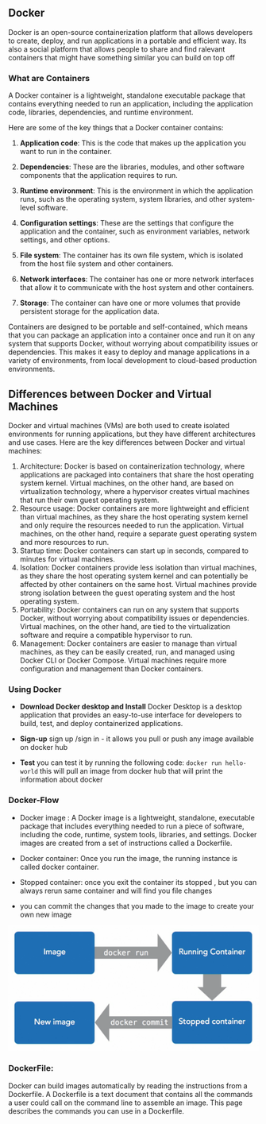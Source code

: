 ## Docker

Docker is an open-source containerization platform that allows developers to create, deploy, and run applications in a portable and efficient way. Its also a social platform that allows people to share and find ralevant containers that might have something similar you can build on top off

### What are Containers

A Docker container is a lightweight, standalone executable package that contains everything needed to run an application, including the application code, libraries, dependencies, and runtime environment.

Here are some of the key things that a Docker container contains:

1. **Application code**: This is the code that makes up the application you want to run in the container.

2. **Dependencies**: These are the libraries, modules, and other software components that the application requires to run.

3. **Runtime environment**: This is the environment in which the application runs, such as the operating system, system libraries, and other system-level software.

4. **Configuration settings**: These are the settings that configure the application and the container, such as environment variables, network settings, and other options.

5. **File system**: The container has its own file system, which is isolated from the host file system and other containers.

6. **Network interfaces**: The container has one or more network interfaces that allow it to communicate with the host system and other containers.

7. **Storage**: The container can have one or more volumes that provide persistent storage for the application data.

Containers are designed to be portable and self-contained, which means that you can package an application into a container once and run it on any system that supports Docker, without worrying about compatibility issues or dependencies. This makes it easy to deploy and manage applications in a variety of environments, from local development to cloud-based production environments.

## Differences between Docker and Virtual Machines

Docker and virtual machines (VMs) are both used to create isolated environments for running applications, but they have different architectures and use cases. Here are the key differences between Docker and virtual machines:

1. Architecture: Docker is based on containerization technology, where applications are packaged into containers that share the host operating system kernel. Virtual machines, on the other hand, are based on virtualization technology, where a hypervisor creates virtual machines that run their own guest operating system.
2. Resource usage: Docker containers are more lightweight and efficient than virtual machines, as they share the host operating system kernel and only require the resources needed to run the application. Virtual machines, on the other hand, require a separate guest operating system and more resources to run.
3. Startup time: Docker containers can start up in seconds, compared to minutes for virtual machines.
4. Isolation: Docker containers provide less isolation than virtual machines, as they share the host operating system kernel and can potentially be affected by other containers on the same host. Virtual machines provide strong isolation between the guest operating system and the host operating system.
5. Portability: Docker containers can run on any system that supports Docker, without worrying about compatibility issues or dependencies. Virtual machines, on the other hand, are tied to the virtualization software and require a compatible hypervisor to run.
6. Management: Docker containers are easier to manage than virtual machines, as they can be easily created, run, and managed using Docker CLI or Docker Compose. Virtual machines require more configuration and management than Docker containers.

### Using Docker

- **Download Docker desktop and Install**
  Docker Desktop is a desktop application that provides an easy-to-use interface for developers to build, test, and deploy containerized applications.

- **Sign-up**
  sign up /sign in - it allows you pull or push any image available on docker hub

- **Test**
  you can test it by running the following code: `docker run hello-world`
  this will pull an image from docker hub that will print the information about docker

### Docker-Flow

- Docker image : A Docker image is a lightweight, standalone, executable package that includes everything needed to run a piece of software, including the code, runtime, system tools, libraries, and settings. Docker images are created from a set of instructions called a Dockerfile.

- Docker container: Once you run the image, the running instance is called docker container.

- Stopped container: once you exit the container its stopped , but you can always rerun same container and will find you file changes

- you can commit the changes that you made to the image to create your own new image

![Docker Flow ](/statics/docker-flow.png "Docker Flow")

### DockerFile:

Docker can build images automatically by reading the instructions from a Dockerfile. A Dockerfile is a text document that contains all the commands a user could call on the command line to assemble an image. This page describes the commands you can use in a Dockerfile.

